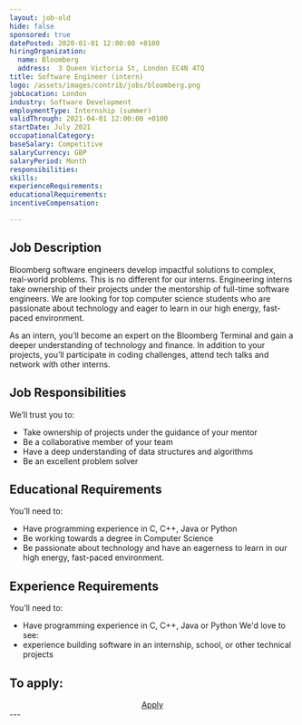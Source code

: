 ```yaml
---
layout: job-old
hide: false
sponsored: true
datePosted: 2020-01-01 12:00:00 +0100
hiringOrganization:
  name: Bloomberg
  address:  3 Queen Victoria St, London EC4N 4TQ
title: Software Engineer (intern)
logo: /assets/images/contrib/jobs/bloomberg.png
jobLocation: London
industry: Software Development
employmentType: Internship (summer)
validThrough: 2021-04-01 12:00:00 +0100
startDate: July 2021
occupationalCategory:
baseSalary: Competitive
salaryCurrency: GBP
salaryPeriod: Month
responsibilities:
skills:
experienceRequirements:
educationalRequirements:
incentiveCompensation:

---
```


## Job Description
Bloomberg software engineers develop impactful solutions to complex, real-world problems. This is no different for our interns. Engineering interns take ownership of their projects under the mentorship of full-time software engineers. We are looking for top computer science students who are passionate about technology and eager to learn in our high energy, fast-paced environment.
 
As an intern, you’ll become an expert on the Bloomberg Terminal and gain a deeper understanding of technology and finance. In addition to your projects, you’ll participate in coding challenges, attend tech talks and network with other interns.

## Job Responsibilities
We’ll trust you to:
- Take ownership of projects under the guidance of your mentor
- Be a collaborative member of your team
- Have a deep understanding of data structures and algorithms
- Be an excellent problem solver

## Educational Requirements
You’ll need to:
- Have programming experience in C, C++, Java or Python
- Be working towards a degree in Computer Science
- Be passionate about technology and have an eagerness to learn in our high energy, fast-paced environment.

## Experience Requirements
You’ll need to:
- Have programming experience in C, C++, Java or Python
We'd love to see: 
- experience building software in an internship, school, or other technical projects

## To apply:

<div class="to-apply" style="text-align: center">
  <a class="btn btn--dark" style="margin: 20px" href="https://careers.bloomberg.com/job/detail/84364">
    Apply
  </a>
</div>
---
